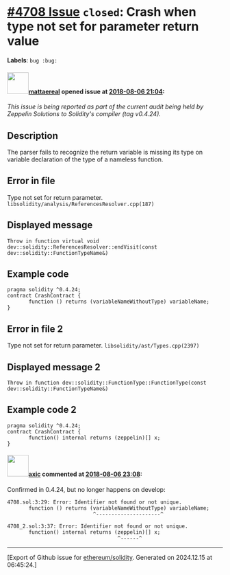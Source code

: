 # [\#4708 Issue](https://github.com/ethereum/solidity/issues/4708) `closed`: Crash when type not set for parameter return value
**Labels**: `bug :bug:`


#### <img src="https://avatars.githubusercontent.com/u/388605?u=c038834687e1b11f1cfc815c338b03a3938a235b&v=4" width="50">[mattaereal](https://github.com/mattaereal) opened issue at [2018-08-06 21:04](https://github.com/ethereum/solidity/issues/4708):

_This issue is being reported as part of the current audit being held by Zeppelin Solutions to Solidity's compiler (tag v0.4.24)._

## Description
The parser fails to recognize the return variable is missing its type on variable declaration of the type of a nameless function.

## Error in file
Type not set for return parameter.
`libsolidity/analysis/ReferencesResolver.cpp(187)`

## Displayed message
`Throw in function virtual void dev::solidity::ReferencesResolver::endVisit(const dev::solidity::FunctionTypeName&)`

## Example code  
```solidity
pragma solidity ^0.4.24;
contract CrashContract {
       function () returns (variableNameWithoutType) variableName;
}
```
	
## Error in file 2
Type not set for return parameter.
`libsolidity/ast/Types.cpp(2397)`

## Displayed message 2
`Throw in function dev::solidity::FunctionType::FunctionType(const dev::solidity::FunctionTypeName&)`

## Example code 2

```solidity
pragma solidity ^0.4.24;
contract CrashContract {
       function() internal returns (zeppelin)[] x;
}

```

#### <img src="https://avatars.githubusercontent.com/u/20340?v=4" width="50">[axic](https://github.com/axic) commented at [2018-08-06 23:08](https://github.com/ethereum/solidity/issues/4708#issuecomment-410880827):

Confirmed in 0.4.24, but no longer happens on develop:
```
4708.sol:3:29: Error: Identifier not found or not unique.
       function () returns (variableNameWithoutType) variableName;
                            ^---------------------^
```
```
4708_2.sol:3:37: Error: Identifier not found or not unique.
       function() internal returns (zeppelin)[] x;
                                    ^------^
```


-------------------------------------------------------------------------------



[Export of Github issue for [ethereum/solidity](https://github.com/ethereum/solidity). Generated on 2024.12.15 at 06:45:24.]
